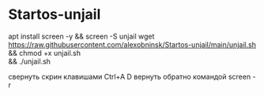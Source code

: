 # Startos-unjail
apt install screen -y && screen -S unjail 
wget https://raw.githubusercontent.com/alexobninsk/Startos-unjail/main/unjail.sh \
&& chmod +x unjail.sh \
&& ./unjail.sh 

свернуть скрин клавишами Ctrl+A D
вернуть обратно командой screen -r
